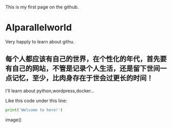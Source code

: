 <head>This is my first page on the github.</head>

<h1>AIparallelworld</h1>
  <span>Very happly to learn about githu.</span>
  <h2>每个人都应该有自己的世界，在个性化的年代，首先要有自己的网站，不管是记录个人生活，还是留下世间一点记忆，至少，比肉身存在于世会过更长的时间！</h2>
I'll learn about python,wordpress,docker...

Like this code under this line:
```python
print('Welcome to here!')
```
image()
